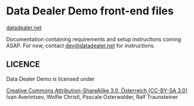 Data Dealer Demo front-end files
================================

[datadealer.net](http://datadealer.net/)

Documentation containing requirements and setup instructions coming ASAP.
For now, contact dev@datadealer.net for instructions.

LICENCE
-------

Data Dealer Demo is licensed under 

[Creative Commons Attribution-ShareAlike 3.0, Österreich (CC-BY-SA 3.0)](http://creativecommons.org/licenses/by-sa/3.0/at/)
Ivan Averintsev, Wolfie Christl, Pascale Osterwalder, Ralf Traunsteiner
